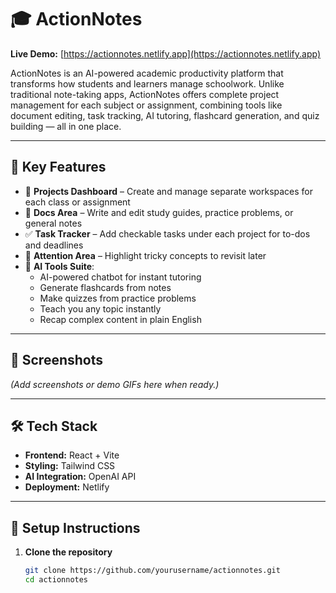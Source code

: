 # 🎓 ActionNotes

**Live Demo:** [https://actionnotes.netlify.app](https://actionnotes.netlify.app)

ActionNotes is an AI-powered academic productivity platform that transforms how students and learners manage schoolwork. Unlike traditional note-taking apps, ActionNotes offers complete project management for each subject or assignment, combining tools like document editing, task tracking, AI tutoring, flashcard generation, and quiz building — all in one place.

---

## 🚀 Key Features

- 📁 **Projects Dashboard** – Create and manage separate workspaces for each class or assignment  
- 📄 **Docs Area** – Write and edit study guides, practice problems, or general notes  
- ✅ **Task Tracker** – Add checkable tasks under each project for to-dos and deadlines  
- 📎 **Attention Area** – Highlight tricky concepts to revisit later  
- 🤖 **AI Tools Suite**:  
  - AI-powered chatbot for instant tutoring  
  - Generate flashcards from notes  
  - Make quizzes from practice problems  
  - Teach you any topic instantly  
  - Recap complex content in plain English  

---

## 📸 Screenshots

*(Add screenshots or demo GIFs here when ready.)*

---

## 🛠️ Tech Stack

- **Frontend:** React + Vite  
- **Styling:** Tailwind CSS  
- **AI Integration:** OpenAI API  
- **Deployment:** Netlify

---

## 🧪 Setup Instructions

1. **Clone the repository**
   ```bash
   git clone https://github.com/yourusername/actionnotes.git
   cd actionnotes